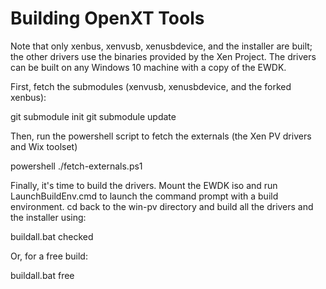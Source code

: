 Building OpenXT Tools
=============================

Note that only xenbus, xenvusb, xenusbdevice, and the installer are built; the other drivers
use the binaries provided by the Xen Project. The drivers can be built on any Windows 10
machine with a copy of the EWDK.

First, fetch the submodules (xenvusb, xenusbdevice, and the forked xenbus):

git submodule init
git submodule update

Then, run the powershell script to fetch the externals (the Xen PV drivers and Wix toolset)

powershell ./fetch-externals.ps1

Finally, it's time to build the drivers. Mount the EWDK iso and run LaunchBuildEnv.cmd to
launch the command prompt with a build environment. cd back to the win-pv directory and build
all the drivers and the installer using:

buildall.bat checked

Or, for a free build:

buildall.bat free

